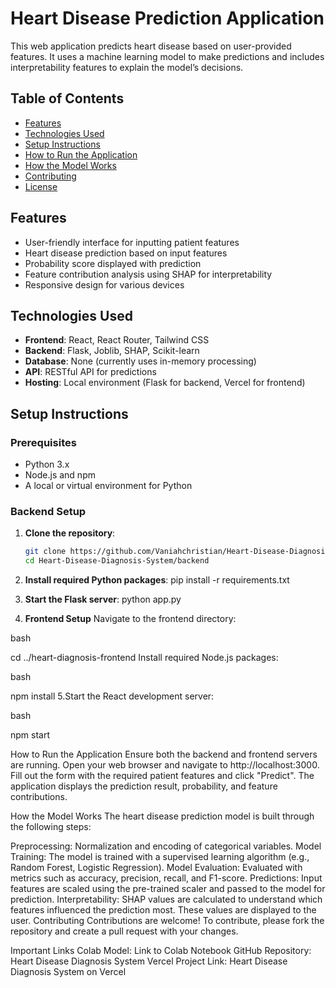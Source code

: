 # Heart Disease Prediction Application

This web application predicts heart disease based on user-provided features. It uses a machine learning model to make predictions and includes interpretability features to explain the model’s decisions.

## Table of Contents

- [Features](#features)
- [Technologies Used](#technologies-used)
- [Setup Instructions](#setup-instructions)
- [How to Run the Application](#how-to-run-the-application)
- [How the Model Works](#how-the-model-works)
- [Contributing](#contributing)
- [License](#license)

## Features

- User-friendly interface for inputting patient features
- Heart disease prediction based on input features
- Probability score displayed with prediction
- Feature contribution analysis using SHAP for interpretability
- Responsive design for various devices

## Technologies Used

- **Frontend**: React, React Router, Tailwind CSS
- **Backend**: Flask, Joblib, SHAP, Scikit-learn
- **Database**: None (currently uses in-memory processing)
- **API**: RESTful API for predictions
- **Hosting**: Local environment (Flask for backend, Vercel for frontend)

## Setup Instructions

### Prerequisites

- Python 3.x
- Node.js and npm
- A local or virtual environment for Python

### Backend Setup

1. **Clone the repository**:

   ```bash
   git clone https://github.com/Vaniahchristian/Heart-Disease-Diagnosis-System.git
   cd Heart-Disease-Diagnosis-System/backend

2. **Install required Python packages**:
    pip install -r requirements.txt

3. **Start the Flask server**:
   python app.py

4. **Frontend Setup**
Navigate to the frontend directory:

bash

cd ../heart-diagnosis-frontend
Install required Node.js packages:

bash

npm install
5.Start the React development server:

bash

npm start


How to Run the Application
Ensure both the backend and frontend servers are running.
Open your web browser and navigate to http://localhost:3000.
Fill out the form with the required patient features and click "Predict".
The application displays the prediction result, probability, and feature contributions.

How the Model Works
The heart disease prediction model is built through the following steps:

Preprocessing: Normalization and encoding of categorical variables.
Model Training: The model is trained with a supervised learning algorithm (e.g., Random Forest, Logistic Regression).
Model Evaluation: Evaluated with metrics such as accuracy, precision, recall, and F1-score.
Predictions: Input features are scaled using the pre-trained scaler and passed to the model for prediction.
Interpretability: SHAP values are calculated to understand which features influenced the prediction most. These values are displayed to the user.
Contributing
Contributions are welcome! To contribute, please fork the repository and create a pull request with your changes.

Important Links
Colab Model: Link to Colab Notebook
GitHub Repository: Heart Disease Diagnosis System
Vercel Project Link: Heart Disease Diagnosis System on Vercel